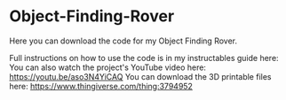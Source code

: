 # Object-Finding-Rover

Here you can download the code for my Object Finding Rover.

Full instructions on how to use the code is in my instructables guide here:
You can also watch the project's YouTube video here: https://youtu.be/aso3N4YiCAQ
You can download the 3D printable files here: https://www.thingiverse.com/thing:3794952
